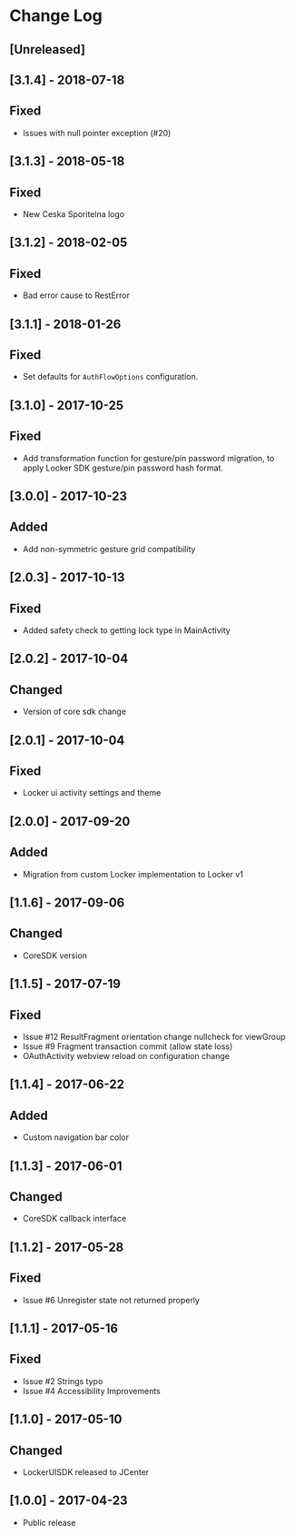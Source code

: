 # Change Log

## [Unreleased]

## [3.1.4] - 2018-07-18

## Fixed
- Issues with null pointer exception (#20)

## [3.1.3] - 2018-05-18

## Fixed
- New Ceska Sporitelna logo

## [3.1.2] - 2018-02-05

## Fixed
- Bad error cause to RestError

## [3.1.1] - 2018-01-26

## Fixed
- Set defaults for `AuthFlowOptions` configuration.

## [3.1.0] - 2017-10-25

## Fixed
- Add transformation function for gesture/pin password migration, to apply Locker SDK gesture/pin password hash format.

## [3.0.0] - 2017-10-23

## Added 
- Add non-symmetric gesture grid compatibility

## [2.0.3] - 2017-10-13

## Fixed
- Added safety check to getting lock type in MainActivity 

## [2.0.2] - 2017-10-04

## Changed
- Version of core sdk change

## [2.0.1] - 2017-10-04

## Fixed
- Locker ui activity settings and theme

## [2.0.0] - 2017-09-20

## Added
- Migration from custom Locker implementation to Locker v1

## [1.1.6] - 2017-09-06

## Changed
- CoreSDK version

## [1.1.5] - 2017-07-19

## Fixed
- Issue #12 ResultFragment orientation change nullcheck for viewGroup
- Issue #9 Fragment transaction commit (allow state loss)
- OAuthActivity webview reload on configuration change

## [1.1.4] - 2017-06-22

## Added
- Custom navigation bar color

## [1.1.3] - 2017-06-01

## Changed

- CoreSDK callback interface

## [1.1.2] - 2017-05-28

## Fixed
- Issue #6 Unregister state not returned properly

## [1.1.1] - 2017-05-16

## Fixed

- Issue #2 Strings typo
- Issue #4 Accessibility Improvements

## [1.1.0] - 2017-05-10

## Changed

- LockerUISDK released to JCenter

## [1.0.0] - 2017-04-23

- Public release

